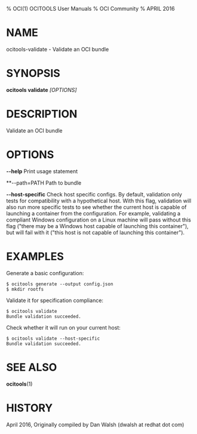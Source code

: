 % OCI(1) OCITOOLS User Manuals
% OCI Community
% APRIL 2016
# NAME
ocitools-validate - Validate an OCI bundle

# SYNOPSIS
**ocitools validate**  *[OPTIONS]*

# DESCRIPTION

Validate an OCI bundle

# OPTIONS
**--help**
  Print usage statement

**--path=PATH
  Path to bundle

**--host-specific**
  Check host specific configs.
  By default, validation only tests for compatibility with a hypothetical host.
  With this flag, validation will also run more specific tests to see whether
  the current host is capable of launching a container from the configuration.
  For example, validating a compliant Windows configuration on a Linux machine
  will pass without this flag ("there may be a Windows host capable of
  launching this container"), but will fail with it ("this host is not capable
  of launching this container").

# EXAMPLES

Generate a basic configuration:

    $ ocitools generate --output config.json
    $ mkdir rootfs

Validate it for specification compliance:

    $ ocitools validate
    Bundle validation succeeded.

Check whether it will run on your current host:

    $ ocitools validate --host-specific
    Bundle validation succeeded.

# SEE ALSO
**ocitools**(1)

# HISTORY
April 2016, Originally compiled by Dan Walsh (dwalsh at redhat dot com)
